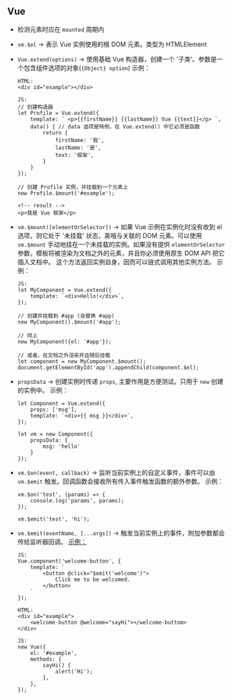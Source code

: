 ## Vue

- 检测元素时应在 ` mounted ` 周期内

- ` vm.$el ` -> 表示 Vue 实例使用的根 DOM 元素。类型为 HTMLElement

- ` Vue.extend(options) ` -> 使用基础 Vue 构造器，创建一个 '子类'。参数是一个包含组件选项的对象(` {Object} option `)
    示例：
    ```
    HTML:
    <div id="example"></div>

    JS:
    // 创建构造器
    let Profile = Vue.extend({
        template: ` <p>{{firstName}} {{lastName}} Vue {{text}}</p> `,
        data() { // data 选项是特例，在 Vue.extend() 中它必须是函数
            return {
                firstName: '我',
                lastName: '是',
                text: '框架',
            }
        }
    });

    // 创建 Profile 实例，并挂载到一个元素上
    new Profile.$mount('#example');

    <!-- result -->
    <p>我是 Vue 框架</p>
    ```

- ` vm.$mount([elementOrSelector]) ` -> 如果 Vue 示例在实例化时没有收到 el 选项，则它处于 '未挂载' 状态，美哦与关联的 DOM 元素。可以使用 ` vm.$mount ` 手动地挂在一个未挂载的实例。如果没有提供 ` elementOrSelector ` 参数，模板将被渲染为文档之外的元素，并且你必须使用原生 DOM API 把它插入文档中。 这个方法返回实例自身，因而可以链式调用其他实例方法。
    示例：
    ```
    JS:
    let MyComponent = Vue.extend({
        template: `<div>Hello!</div>`,
    });

    // 创建并挂载到 #app (会替换 #app)
    new MyComponent().$mount('#app');

    // 同上
    new MyComponent({el: '#app'});

    // 或者，在文档之外渲染并且随后挂载
    let component = new MyComponent.$mount();
    document.getElementById('app').appendChild(component.$el);
    ```

- ` propsData ` -> 创建实例时传递 ` props `, 主要作用是方便测试。只用于 ` new ` 创建的实例中。
    示例：
    ```
    let Component = Vue.extend({
        props: ['msg'],
        template: `<div>{{ msg }}</div>`,
    });

    let vm = new Component({
        propsData: {
            msg: 'hello'
        }
    });
    ```

- ` vm.$on(event, callback) ` -> 监听当前实例上的自定义事件，事件可以由 ` vm.$emit ` 触发。回调函数会接收所有传入事件触发函数的额外参数。
    示例：
    ```
    vm.$on('test', (params) => {
        console.log('params', params);
    });

    vm.$emit('test', 'hi');
    ```
- ` vm.$emit(eventName, [...args]) ` -> 触发当前实例上的事件，附加参数都会传给监听器回调。
    [示例：](https://cn.vuejs.org/v2/api/#vm-emit)
    ```
    JS:
    Vue.component('welcome-button', {
        template: `
            <button @click="$emit('welcome')">
                Click me to be welcomed.
            </button>
        `
    });
    
    HTML:
    <div id="example">
        <welcome-button @welcome="sayHi"></welcome-buttom>
    </div>

    JS:
    new Vue({
        el: '#example',
        methods: {
            sayHi() {
                alert('Hi');
            },
        },
    });
    ```
    